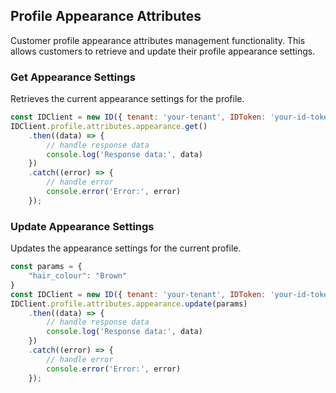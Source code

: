 ## Profile Appearance Attributes

Customer profile appearance attributes management functionality.
This allows customers to retrieve and update their profile appearance settings.

### Get Appearance Settings

Retrieves the current appearance settings for the profile.
```javascript
const IDClient = new ID({ tenant: 'your-tenant', IDToken: 'your-id-token', config: {} })
IDClient.profile.attributes.appearance.get()
    .then((data) => {
        // handle response data
        console.log('Response data:', data)
    })
    .catch((error) => {
        // handle error
        console.error('Error:', error)
    });
```

### Update Appearance Settings

Updates the appearance settings for the current profile.
```javascript
const params = {
    "hair_colour": "Brown"
}
const IDClient = new ID({ tenant: 'your-tenant', IDToken: 'your-id-token', config: {} })
IDClient.profile.attributes.appearance.update(params)
    .then((data) => {
        // handle response data
        console.log('Response data:', data)
    })
    .catch((error) => {
        // handle error
        console.error('Error:', error)
    });
```